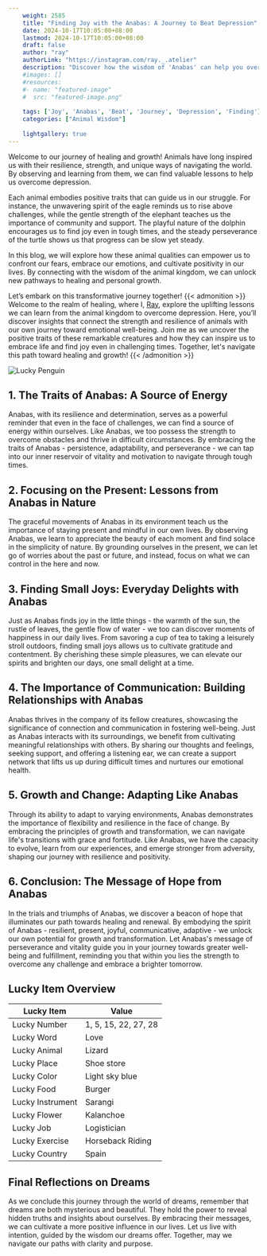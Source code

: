 ```yaml
---
    weight: 2585
    title: "Finding Joy with the Anabas: A Journey to Beat Depression"  # Assuming 'title' column exists
    date: 2024-10-17T10:05:00+08:00
    lastmod: 2024-10-17T10:05:00+08:00
    draft: false
    author: "ray"
    authorLink: "https://instagram.com/ray._.atelier"
    description: "Discover how the wisdom of 'Anabas' can help you overcome depression and find joy in your life journey."
    #images: []
    #resources:
    #- name: "featured-image"
    #  src: "featured-image.png"
    
    tags: ['Joy', 'Anabas', 'Beat', 'Journey', 'Depression', 'Finding']
    categories: ["Animal Wisdom"]
    
    lightgallery: true
---
```

    
Welcome to our journey of healing and growth! Animals have long inspired us with their resilience, strength, and unique ways of navigating the world. By observing and learning from them, we can find valuable lessons to help us overcome depression.

Each animal embodies positive traits that can guide us in our struggle. For instance, the unwavering spirit of the eagle reminds us to rise above challenges, while the gentle strength of the elephant teaches us the importance of community and support. The playful nature of the dolphin encourages us to find joy even in tough times, and the steady perseverance of the turtle shows us that progress can be slow yet steady.

In this blog, we will explore how these animal qualities can empower us to confront our fears, embrace our emotions, and cultivate positivity in our lives. By connecting with the wisdom of the animal kingdom, we can unlock new pathways to healing and personal growth.

Let’s embark on this transformative journey together!
{{< admonition >}}
Welcome to the realm of healing, where I, [Ray](https://instagram.com/ray._.atelier), explore the uplifting lessons we can learn from the animal kingdom to overcome depression. Here, you’ll discover insights that connect the strength and resilience of animals with our own journey toward emotional well-being. Join me as we uncover the positive traits of these remarkable creatures and how they can inspire us to embrace life and find joy even in challenging times. Together, let's navigate this path toward healing and growth!
{{< /admonition >}}

![Lucky Penguin](https://cdn.pixabay.com/photo/2024/09/07/02/34/penguins-9028827_1280.jpg "Lucky Penguin")

## 1. The Traits of Anabas: A Source of Energy
Anabas, with its resilience and determination, serves as a powerful reminder that even in the face of challenges, we can find a source of energy within ourselves. Like Anabas, we too possess the strength to overcome obstacles and thrive in difficult circumstances. By embracing the traits of Anabas - persistence, adaptability, and perseverance - we can tap into our inner reservoir of vitality and motivation to navigate through tough times.

## 2. Focusing on the Present: Lessons from Anabas in Nature
The graceful movements of Anabas in its environment teach us the importance of staying present and mindful in our own lives. By observing Anabas, we learn to appreciate the beauty of each moment and find solace in the simplicity of nature. By grounding ourselves in the present, we can let go of worries about the past or future, and instead, focus on what we can control in the here and now.

## 3. Finding Small Joys: Everyday Delights with Anabas
Just as Anabas finds joy in the little things - the warmth of the sun, the rustle of leaves, the gentle flow of water - we too can discover moments of happiness in our daily lives. From savoring a cup of tea to taking a leisurely stroll outdoors, finding small joys allows us to cultivate gratitude and contentment. By cherishing these simple pleasures, we can elevate our spirits and brighten our days, one small delight at a time.

## 4. The Importance of Communication: Building Relationships with Anabas
Anabas thrives in the company of its fellow creatures, showcasing the significance of connection and communication in fostering well-being. Just as Anabas interacts with its surroundings, we benefit from cultivating meaningful relationships with others. By sharing our thoughts and feelings, seeking support, and offering a listening ear, we can create a support network that lifts us up during difficult times and nurtures our emotional health.

## 5. Growth and Change: Adapting Like Anabas
Through its ability to adapt to varying environments, Anabas demonstrates the importance of flexibility and resilience in the face of change. By embracing the principles of growth and transformation, we can navigate life's transitions with grace and fortitude. Like Anabas, we have the capacity to evolve, learn from our experiences, and emerge stronger from adversity, shaping our journey with resilience and positivity.

## 6. Conclusion: The Message of Hope from Anabas
In the trials and triumphs of Anabas, we discover a beacon of hope that illuminates our path towards healing and renewal. By embodying the spirit of Anabas - resilient, present, joyful, communicative, adaptive - we unlock our own potential for growth and transformation. Let Anabas's message of perseverance and vitality guide you in your journey towards greater well-being and fulfillment, reminding you that within you lies the strength to overcome any challenge and embrace a brighter tomorrow.


## Lucky Item Overview
| Lucky Item          | Value              |
|---------------|--------------------|
| Lucky Number        | 1, 5, 15, 22, 27, 28  |
| Lucky Word          | Love |
| Lucky Animal        | Lizard |
| Lucky Place         | Shoe store     |
| Lucky Color         | Light sky blue     |
| Lucky Food          | Burger      |
| Lucky Instrument    | Sarangi |
| Lucky Flower        | Kalanchoe    |
| Lucky Job           | Logistician       |
| Lucky Exercise      | Horseback Riding  |
| Lucky Country       | Spain    |


##  Final Reflections on Dreams

As we conclude this journey through the world of dreams, remember that dreams are both mysterious and beautiful. They hold the power to reveal hidden truths and insights about ourselves. By embracing their messages, we can cultivate a more positive influence in our lives. Let us live with intention, guided by the wisdom our dreams offer. Together, may we navigate our paths with clarity and purpose.
